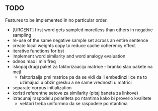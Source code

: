 ## TODO

Features to be implemented in no particular order.

* [URGENT] first word gets sampled more\less than others in negative sampling
* re-use of the same negative sample set across an entire sentence
* create local weights copy to reduce cache coherency effect
* iterative functions for bst
* implement word similarity and word analogy evaluation
* odnos max i min freq
* iskopaj drugi paket za faktorizaaciju matrice - branko slao pakete na mejl
	- faktorizaija pmi matrice pa da se vidi da li embedinzi lice na to
	  uzimajuci u obzir gresku a ne same vrednosti u matrici
* separate corpus initialization
* koristi referentne setove za similarity (pitaj baneta za linkove)
* izracunaj raspodelu polariteta po ntantima kako bi proverio kvalitete
	- vektori treba uniformno da se raspodele po ntantima

